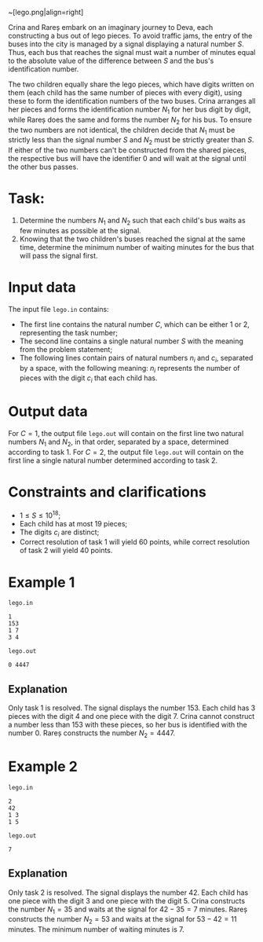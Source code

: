 ~[lego.png|align=right]

Crina and Rareș embark on an imaginary journey to Deva, each constructing a bus out of lego pieces. To avoid traffic jams, the entry of the buses into the city is managed by a signal displaying a natural number $S$. Thus, each bus that reaches the signal must wait a number of minutes equal to the absolute value of the difference between $S$ and the bus's identification number.

The two children equally share the lego pieces, which have digits written on them (each child has the same number of pieces with every digit), using these to form the identification numbers of the two buses. Crina arranges all her pieces and forms the identification number $N_1$ for her bus digit by digit, while Rareș does the same and forms the number $N_2$ for his bus. To ensure the two numbers are not identical, the children decide that $N_1$ must be strictly less than the signal number $S$ and $N_2$ must be strictly greater than $S$. If either of the two numbers can't be constructed from the shared pieces, the respective bus will have the identifier $0$ and will wait at the signal until the other bus passes.

# Task:

1. Determine the numbers $N_1$ and $N_2$ such that each child's bus waits as few minutes as possible at the signal.
2. Knowing that the two children's buses reached the signal at the same time, determine the minimum number of waiting minutes for the bus that will pass the signal first.

# Input data

The input file `lego.in` contains:
- The first line contains the natural number $C$, which can be either $1$ or $2$, representing the task number;
- The second line contains a single natural number $S$ with the meaning from the problem statement;
- The following lines contain pairs of natural numbers $n_i$ and $c_i$, separated by a space, with the following meaning: $n_i$ represents the number of pieces with the digit $c_i$ that each child has.

# Output data

For $C = 1$, the output file `lego.out` will contain on the first line two natural numbers $N_1$ and $N_2$, in that order, separated by a space, determined according to task $1$. 
For $C = 2$, the output file `lego.out` will contain on the first line a single natural number determined according to task $2$.

# Constraints and clarifications

* $1 \leq S \leq 10^{18}$;
* Each child has at most $19$ pieces;
* The digits $c_i$ are distinct;
* Correct resolution of task $1$ will yield $60$ points, while correct resolution of task $2$ will yield $40$ points.

# Example 1

`lego.in`
```
1
153
1 7
3 4
```

`lego.out`
```
0 4447
```

## Explanation

Only task $1$ is resolved. The signal displays the number $153$. Each child has $3$ pieces with the digit $4$ and one piece with the digit $7$. Crina cannot construct a number less than $153$ with these pieces, so her bus is identified with the number $0$. Rareș constructs the number $N_2 = 4447$.

# Example 2

`lego.in`
```
2
42
1 3
1 5
```

`lego.out`
```
7
```

## Explanation

Only task $2$ is resolved. The signal displays the number $42$. Each child has one piece with the digit $3$ and one piece with the digit $5$. Crina constructs the number $N_1 = 35$ and waits at the signal for $42 - 35 = 7$ minutes. Rareș constructs the number $N_2 = 53$ and waits at the signal for $53 - 42 = 11$ minutes. The minimum number of waiting minutes is $7$.